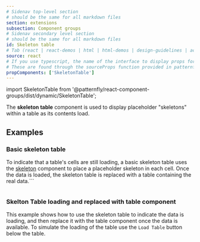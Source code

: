 ```yaml
---
# Sidenav top-level section
# should be the same for all markdown files
section: extensions
subsection: Component groups
# Sidenav secondary level section
# should be the same for all markdown files
id: Skeleton table
# Tab (react | react-demos | html | html-demos | design-guidelines | accessibility)
source: react
# If you use typescript, the name of the interface to display props for
# These are found through the sourceProps function provided in patternfly-docs.source.js
propComponents: ['SkeletonTable']
---
```

import SkeletonTable from '@patternfly/react-component-groups/dist/dynamic/SkeletonTable';

The **skeleton table** component is used to display placeholder "skeletons" within a table as its contents load.

## Examples

### Basic skeleton table

To indicate that a table's cells are still loading, a basic skeleton table uses the [skeleton](https://www.patternfly.org/components/skeleton) component to place a placeholder skeleton in each cell. Once the data is loaded, the skeleton table is replaced with a table containing the real data.```

```js file="./SkeletonTableExample.tsx"

```

### Skelton Table loading and replaced with table component

This example shows how to use the skeleton table to indicate the data is loading, and then replace it with the table component once the data is available.
To simulate the loading of the table use the `Load Table` button below the table.

```js file="./SkeletonTableLoadingExample.tsx"

```
